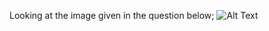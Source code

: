 Looking at the image given in the question below;
![Alt Text](https://raw.githubusercontent.com/cyberexpertsng/cseanctfv1/main/Stego/2023-07-12_15-23.png)

